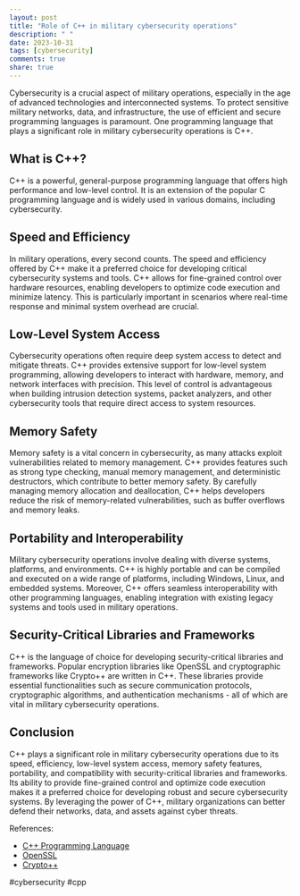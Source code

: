 ```yaml
---
layout: post
title: "Role of C++ in military cybersecurity operations"
description: " "
date: 2023-10-31
tags: [cybersecurity]
comments: true
share: true
---
```


Cybersecurity is a crucial aspect of military operations, especially in the age of advanced technologies and interconnected systems. To protect sensitive military networks, data, and infrastructure, the use of efficient and secure programming languages is paramount. One programming language that plays a significant role in military cybersecurity operations is C++.

## What is C++?

C++ is a powerful, general-purpose programming language that offers high performance and low-level control. It is an extension of the popular C programming language and is widely used in various domains, including cybersecurity.

## Speed and Efficiency

In military operations, every second counts. The speed and efficiency offered by C++ make it a preferred choice for developing critical cybersecurity systems and tools. C++ allows for fine-grained control over hardware resources, enabling developers to optimize code execution and minimize latency. This is particularly important in scenarios where real-time response and minimal system overhead are crucial.

## Low-Level System Access

Cybersecurity operations often require deep system access to detect and mitigate threats. C++ provides extensive support for low-level system programming, allowing developers to interact with hardware, memory, and network interfaces with precision. This level of control is advantageous when building intrusion detection systems, packet analyzers, and other cybersecurity tools that require direct access to system resources.

## Memory Safety

Memory safety is a vital concern in cybersecurity, as many attacks exploit vulnerabilities related to memory management. C++ provides features such as strong type checking, manual memory management, and deterministic destructors, which contribute to better memory safety. By carefully managing memory allocation and deallocation, C++ helps developers reduce the risk of memory-related vulnerabilities, such as buffer overflows and memory leaks.

## Portability and Interoperability

Military cybersecurity operations involve dealing with diverse systems, platforms, and environments. C++ is highly portable and can be compiled and executed on a wide range of platforms, including Windows, Linux, and embedded systems. Moreover, C++ offers seamless interoperability with other programming languages, enabling integration with existing legacy systems and tools used in military operations.

## Security-Critical Libraries and Frameworks

C++ is the language of choice for developing security-critical libraries and frameworks. Popular encryption libraries like OpenSSL and cryptographic frameworks like Crypto++ are written in C++. These libraries provide essential functionalities such as secure communication protocols, cryptographic algorithms, and authentication mechanisms - all of which are vital in military cybersecurity operations.

## Conclusion

C++ plays a significant role in military cybersecurity operations due to its speed, efficiency, low-level system access, memory safety features, portability, and compatibility with security-critical libraries and frameworks. Its ability to provide fine-grained control and optimize code execution makes it a preferred choice for developing robust and secure cybersecurity systems. By leveraging the power of C++, military organizations can better defend their networks, data, and assets against cyber threats.

References:
- [C++ Programming Language](https://en.cppreference.com/w/)
- [OpenSSL](https://www.openssl.org/)
- [Crypto++](https://www.cryptopp.com/)

#cybersecurity #cpp